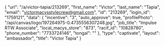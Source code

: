 {
    "url": "\/a\/victor-tapia\/213269",
    "first_name": "Victor",
    "last_name": "Tapia",
    "email": "victormacysstylecrew@gmail.com",
    "id": "213269",
    "login_id": "1759121",
    "data": {
        "incentive": "3",
        "auto_approve": true,
        "profilePhoto": "\/api\/canvas\/logo\/197264975-0.4735556307248.jpg",
        "job_title": "Impulse RTW Associate",
        "local_macys_store": "873",
        "racif_id": "10828780",
        "phone_number": "7733724146",
        "tongal": ""
    },
    "type": "captivate",
    "layout": "ambassador",
    "title": "Victor Tapia"
}